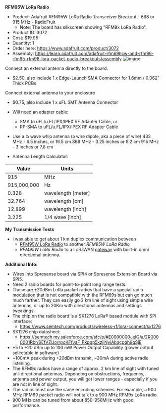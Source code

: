 **RFM95W LoRa Radio**
* Product: Adafruit RFM95W LoRa Radio Transceiver Breakout - 868 or 915 MHz - RadioFruit
  * Note: The board has silkscreen showing "RFM9x LoRa Radio".
* Product ID: 3072
* Cost: $19.95
* Quantity: 1
* Order here: https://www.adafruit.com/product/3072
* Assembly: https://learn.adafruit.com/adafruit-rfm69hcw-and-rfm96-rfm95-rfm98-lora-packet-padio-breakouts/assembly 
![image](https://user-images.githubusercontent.com/92460732/207215425-f6505c82-8be8-4bd5-adcf-6d4e780a9951.png)


Connect an external antenna directly to the board.
* $2.50, also include 1 x Edge-Launch SMA Connector for 1.6mm / 0.062" Thick PCBs

Connect external antenna to your enclosure
* $0.75, also include 1 x uFL SMT Antenna Connector
* Will need an adapter cable:
  * SMA to uFL/u.FL/IPX/IPEX RF Adapter Cable, or
  * RP-SMA to uFL/u.FL/IPX/IPEX RF Adapter Cable

* Use a ¼ wave whip antenna (a wire dipole, aka a piece of wire)
433 MHz - 6.5 inches, or 16.5 cm
868 MHz - 3.25 inches or 8.2 cm
915 MHz - 3 inches or 7.8 cm

* Antenna Length Calculator:

| Value | Units |
| ------| ----- |
|915|MHz|
|915,000,000|Hz|
|0.328|wavelength [meter]|
|32.764|wavelength [cm]|
|12.899|wavelength [inch]|
|3.225|1/4 wave [inch]|

**My Transmission Tests**
* I was able to get about 1 km duplex communication between
  * [RFM95W LoRa Radio](https://www.adafruit.com/product/3072) to another *RFM95W LoRa Radio*
  * *RFM95W LoRa Radio* to a LoRaWAN [gateway](https://www.adafruit.com/product/4345) with built-in omni directional antenna.
 
**Additional Info:**
* Wires into Spresense board via SPI4 or Spresense Extension Board via SPI5.
* Need 2 radio boards for point-to-point long range tests.
* These are +20dBm LoRa packet radios that have a special radio modulation that is not compatible with the RFM69s but can go much much farther. They can easily go 2 km line of sight using simple wire antennas, or up to 20Km with directional antennas and settings tweakings.
* The chip on the radio board is a SX1276 LoRa® based module with SPI interface:
  * https://www.semtech.com/products/wireless-rf/lora-connect/sx1276
* SX1276 chip datasheet:
  * https://semtech.my.salesforce.com/sfc/p/#E0000000JelG/a/2R0000001Rbr/6EfVZUorrpoKFfvaF_Fkpgp5kzjiNyiAbqcpqh9qSjE 
* +5 to +20 dBm up to 100 mW Power Output Capability (power output selectable in software)
* ~100mA peak during +20dBm transmit, ~30mA during active radio listening.
* The RFM9x radios have a range of approx. 2 km line of sight with tuned uni-directional antennas. Depending on obstructions, frequency, antenna and power output, you will get lower ranges - especially if you are not in line of sight.
* The radios must use the same encoding schemes. For example, a 900 MHz RFM69 packet radio will not talk to a 900 MHz RFM9x LoRa radio.
* 900 MHz can be tuned from about 850-950MHz with good performance.
